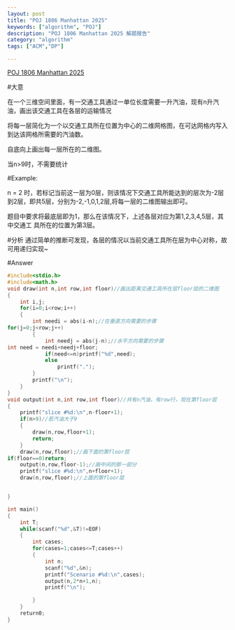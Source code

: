 ```yaml
---
layout: post
title: "POJ 1806 Manhattan 2025"
keywords: ["algorithm", "POJ"]
description: "POJ 1806 Manhattan 2025 解题报告"
category: "algorithm"
tags: ["ACM","DP"]

---
```

[POJ 1806 Manhattan 2025 ](http://poj.org/problem?id=1806)

#大意

在一个三维空间里面，有一交通工具通过一单位长度需要一升汽油，现有n升汽油，画出该交通工具在各层的运输情况
      
将每一层简化为一个以交通工具所在位置为中心的二维网格图，在可达网格内写入到达该网格所需要的汽油数。

   自底向上画出每一层所在的二维图。

   当n>9时，不需要统计

#Example:

 n = 2 时，若标记当前这一层为0层，则该情况下交通工具所能达到的层次为-2层到2层，即共5层，分别为-2,-1,0,1,2层,将每一层的二维图输出即可。
 
题目中要求将最底层即为1，那么在该情况下，上述各层对应为第1,2,3,4,5层，其中交通工
具所在的位置为第3层。

#分析
 通过简单的推断可发现，各层的情况以当前交通工具所在层为中心对称，故可用递归实现~

 
#Answer

```c++
#include<stdio.h>
#include<math.h>
void draw(int n,int row,int floor)//画出距离交通工具所在层floor层的二维图
{
    int i,j;
    for(i=0;i<row;i++)
    {
        int needi = abs(i-n);//在垂直方向需要的步骤
for(j=0;j<row;j++)
        {
            int needj = abs(j-n);//水平方向需要的步骤
int need = needi+needj+floor;
            if(need<=n)printf("%d",need);
            else
                printf(".");
        }
        printf("\n");
    }
}
void output(int n,int row,int floor)//共有n汽油，有row行，现在第floor层
{
    printf("slice #%d:\n",n-floor+1);
    if(n>9)//若汽油大于9
    {
        draw(n,row,floor+1);
        return;
    }
    draw(n,row,floor);//画下面的第floor层
if(floor==0)return;
    output(n,row,floor-1);//画中间的那一部分
    printf("slice #%d:\n",n+floor+1);
    draw(n,row,floor);//上面的第floor层


}

int main()
{
    int T;
    while(scanf("%d",&T)!=EOF)
    {
        int cases;
        for(cases=1;cases<=T;cases++)
        {
            int n;
            scanf("%d",&n);
            printf("Scenario #%d:\n",cases);
            output(n,2*n+1,n);
            printf("\n");

        }
    }
    return0;
}
```
